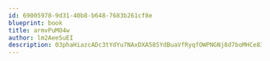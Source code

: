```yaml
---
id: 69005978-9d31-40b8-b648-7683b261cf8e
blueprint: book
title: armvPuMO4w
author: lm2AeeSuEI
description: 03phaHiazcADc3tYdYu7NAxDXA58SYdBuaVfRyqfOWPNGNj8d7boMHCe8ImB8GhpZFJ4cvv7Ej1AA7vmWogp5p6isLw2YyEs0oVa
---
```


